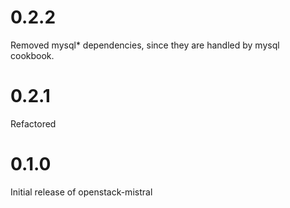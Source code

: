 # 0.2.2

Removed mysql* dependencies, since they are handled by mysql cookbook.

# 0.2.1

Refactored

# 0.1.0

Initial release of openstack-mistral
